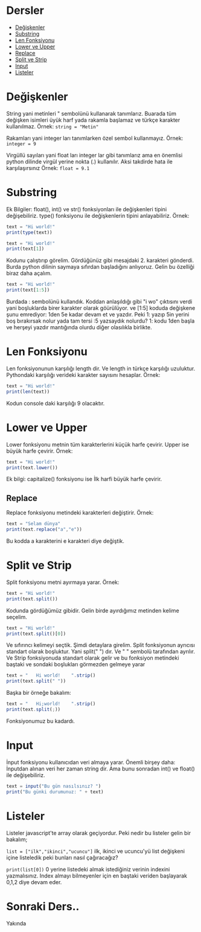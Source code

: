 # Dersler
- [Değişkenler](#degiskenler)
- [Substring](#substring)
- [Len Fonksiyonu](#len-fonksiyonu)
- [Lower ve Upper](#lower-ve-upper)
- [Replace](#replace)
- [Split ve Strip](#split-ve-sprit)
- [Input](#input)
- [Listeler](#listeler)

# Değişkenler

String yani metinleri " sembolünü kullanarak tanımlarız. Buarada tüm değişken isimleri üyük harf yada rakamla başlamaz ve türkçe karakter kullanılmaz.
Örnek: `string = "Metin"`

Rakamları yani integer ları tanımlarken özel sembol kullanmayız.
Örnek: `integer = 9`

Virgüllü sayıları yani float ları integer lar gibi tanımlarız ama en önemlisi python dilinde virgül yerine nokta (.) kullanılır. Aksi takdirde hata ile karşılaşırsınız
Örnek: `float = 9.1`

# Substring
Ek Bilgiler: float(), int() ve str() fonksiyonları ile değişkenleri tipini değişebiliriz. type() fonksiyonu ile değişkenlerin tipini anlayabiliriz.
Örnek:

```js
text = "Hi world!"
print(type(text))

text = "Hi world!"
print(text[1])
```
Kodunu çalıştırıp görelim. Gördüğünüz gibi mesajdaki 2. karakteri gönderdi. Burda python dilinin saymaya sıfırdan başladığını anlıyoruz. Gelin bu özelliği biraz daha açalım.

```js
text = "Hi world!"
print(text[1:5])
```
Burdada : sembolünü kullandık. Koddan anlaşıldığı gibi "i wo" çıktısını verdi yani boşluklarda birer karakter olarak göürülüyor. ve [1:5] koduda değişkene şunu emrediyor: 1den 5e kadar devam et ve yazdır. Peki 1: yazıp 5in yerini boş bırakırsak nolur yada tam tersi :5 yazsaydık nolurdu? 1: kodu 1den başla ve herşeyi yazdır mantığında olurdu diğer olasılıkla birlikte.

# Len Fonksiyonu
Len fonksiyonunun karşılığı length dir. Ve length in türkçe karşılığı uzuluktur. Pythondaki karşılığı verideki karakter sayısını hesaplar.
Örnek:

```js
text = "Hi world!"
print(len(text))
```
Kodun console daki karşılığı 9 olacaktır.

# Lower ve Upper
Lower fonksiyonu metnin tüm karakterlerini küçük harfe çevirir. Upper ise büyük harfe çevirir. 
Örnek:

```js
text = "Hi world!"
print(text.lower())
```
Ek bilgi: capitalize() fonksiyonu ise İlk harfi büyük harfe çevirir.

## Replace
Replace fonksiyonu metindeki karakterleri değiştirir.
Örnek:

```js
text = "Selam dünya"
print(text.replace("a","e"))
```
Bu kodda a karakterini e karakteri diye değiştik.

# Split ve Strip
Split fonksiyonu metni ayırmaya yarar.
Örnek:

```js
text = "Hi world!"
print(text.split())
```
Kodunda gördüğümüz gibidir. Gelin birde ayırdığımız metinden kelime seçelim.

```js
text = "Hi world!"
print(text.split()[0])
```
Ve sıfırıncı kelimeyi seçtik. Şimdi detaylara girelim. Split fonksiyonun ayrıcısı standart olarak boşluktur. Yani split(" ") dır. Ve " " sembolü tarafından ayrılır. Ve Strip fonksiyonuda standart olarak gelir ve bu fonksiyon metindeki baştaki ve sondaki boşlukları görmezden gelmeye yarar

```js
text = "   Hi world!    ".strip()
print(text.split(" "))
```
Başka bir örneğe bakalım:

```js
text = "   Hi;world!    ".strip()
print(text.split(;))
```
Fonksiyonumuz bu kadardı.

# Input
İnput fonksiyonu kullanıcıdan veri almaya yarar. Önemli birşey daha: İnputdan alınan veri her zaman string dir. Ama bunu sonradan int() ve float() ile değişebiliriz.

```js
text = input("Bu gün nasılsınız? ")
print("Bu günki durumunuz: " + text)
```

# Listeler
Listeler javascript'te array olarak geçiyordur. Peki nedir bu listeler gelin bir bakalım;<br>

`list = ["ilk","ikinci","ucuncu"]`
ilk, ikinci ve ucuncu'yü list değişkeni içine listeledik peki bunları nasıl çağıracağız?<br>

`print(list[0])`
0 yerine listedeki almak istediğiniz verinin indexini yazmalısınız. Index almayı bilmeyenler için en baştaki veriden başlayarak 0,1,2 diye devam eder.

# Sonraki Ders..

Yakında
